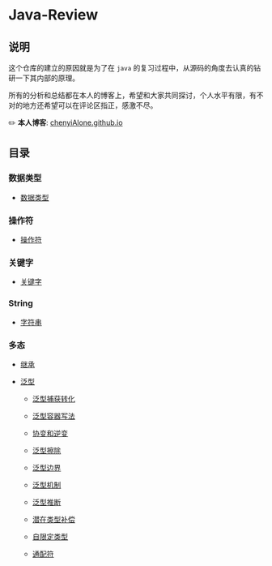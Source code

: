 # Java-Review

## 说明

这个仓库的建立的原因就是为了在 `java` 的复习过程中，从源码的角度去认真的钻研一下其内部的原理。

所有的分析和总结都在本人的博客上，希望和大家共同探讨，个人水平有限，有不对的地方还希望可以在评论区指正，感激不尽。

:pencil2: **本人博客**: [chenyiAlone.github.io](https://chenyiAlone.github.io)

## 目录

### 数据类型

- [数据类型](src/main/java/com/example/review/datatype)


### 操作符

- [操作符](src/main/java/com/example/review/operator)


### 关键字

- [关键字](src/main/java/com/example/review/keyword)

### String

- [字符串](src/main/java/com/example/review/string)


### 多态

- [继承](src/main/java/com/example/review/polymorphic/_extends)

- [泛型](src/main/java/com/example/review/polymorphic/generic)

    - [泛型捕获转化](src/main/java/com/example/review/polymorphic/generic/Catch.java)
    
    - [泛型容器写法](src/main/java/com/example/review/polymorphic/generic/Container.java)
    
    - [协变和逆变](src/main/java/com/example/review/polymorphic/generic/CovariationAndInversion.java)
    
    - [泛型擦除](src/main/java/com/example/review/polymorphic/generic/Erase.java)
    
    - [泛型边界](src/main/java/com/example/review/polymorphic/generic/GenericBound.java)
    
    - [泛型机制](src/main/java/com/example/review/polymorphic/generic/GenericMechanism.java)
    
    - [泛型推断](src/main/java/com/example/review/polymorphic/generic/Infer.java)
    
    - [潜在类型补偿](src/main/java/com/example/review/polymorphic/generic/PotentialType.java)
    
    - [自限定类型](src/main/java/com/example/review/polymorphic/generic/SelfBound.java)
    
    - [通配符](src/main/java/com/example/review/polymorphic/generic/Wildcard.java)